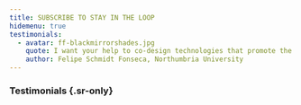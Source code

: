 ```yaml
---
title: SUBSCRIBE TO STAY IN THE LOOP
hidemenu: true
testimonials:
  - avatar: ff-blackmirrorshades.jpg
    quote: I want your help to co-design technologies that promote the reuse of second-hand goods and materials in contemporary urban contexts.
    author: Felipe Schmidt Fonseca, Northumbria University
---
```

### Testimonials {.sr-only}

